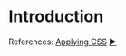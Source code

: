 # Introduction



References: [Applying CSS](https://htmldog.com/guides/css/beginner/applyingcss)
[:arrow_forward:](https://www.youtube.com/watch?v=OEV8gMkCHXQ)
